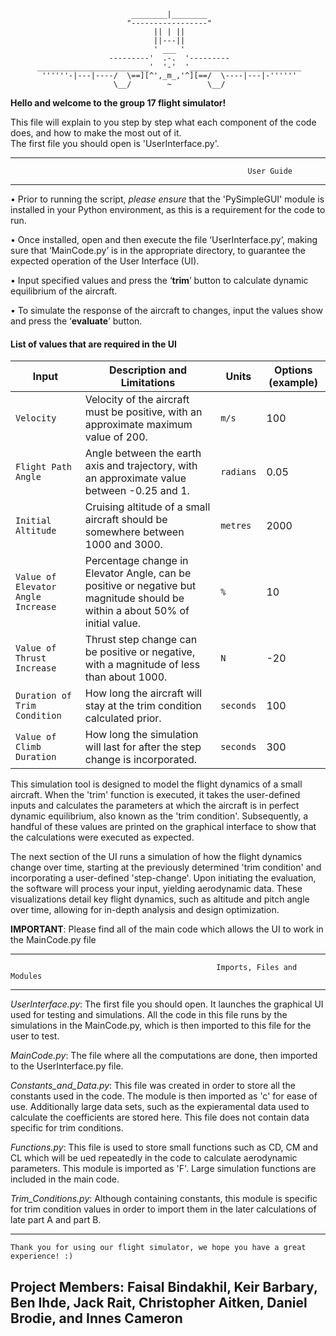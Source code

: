 
                               ________|________
                              "-----------------"
                                    || | ||
                                    ||---||
                                    ' ___ '
                          ---------'  .-.  '---------
          _________________________'  '-'  '_________________________
           ''''''-|---|----/  \==][^',_m_,'^][==/  \----|---|-''''''
                           \__/        ~        \__/


**Hello and welcome to the group 17 flight simulator!**

This file will explain to you step by step what each component of the code does, and how to make the most out of it.  
The first file you should open is 'UserInterface.py'.

------------------------------------------------------------------------------------------------------------------------                        
                            
                                                         User Guide                            
                             
------------------------------------------------------------------------------------------------------------------------  

•	Prior to running the script, *please ensure* that the 'PySimpleGUI' module is installed in your 
  Python environment, as this is a requirement for the code to run.
  
•	Once installed, open and then execute the file ‘UserInterface.py’, making sure that ‘MainCode.py’ is in the 
  appropriate directory, to guarantee the expected operation of the User Interface (UI). 
  
•	Input specified values and press the ‘**trim**’ button to calculate dynamic equilibrium of the aircraft.

•	To simulate the response of the aircraft to changes, input the values show and press the ‘**evaluate**’ button.

#### List of values that are required in the UI
| Input | Description and Limitations | Units | Options (example) |
| ------ | --------------------------- | ----- | ----------------- |
| `Velocity` | Velocity of the aircraft must be positive, with an approximate maximum value of 200. | `m/s` | 100 |
| `Flight Path Angle` | Angle between the earth axis and trajectory, with an approximate value between -0.25 and 1. | `radians` | 0.05 |
| `Initial Altitude` | Cruising altitude of a small aircraft should be somewhere between 1000 and 3000. | `metres` | 2000 |
| `Value of Elevator Angle Increase` | Percentage change in Elevator Angle, can be positive or negative but magnitude should be within a about 50% of initial value. | `%` | 10 |
| `Value of Thrust Increase` | Thrust step change can be positive or negative, with a magnitude of less than about 1000. | `N` | -20 |
| `Duration of Trim Condition` | How long the aircraft will stay at the trim condition calculated prior. | `seconds` | 100 |
| `Value of Climb Duration` | How long the simulation will last for after the step change is incorporated. | `seconds` | 300 |


This simulation tool is designed to model the flight dynamics of a small aircraft. When the 'trim' function is executed, 
it takes the user-defined inputs and calculates the parameters at which the aircraft is in perfect dynamic equilibrium, 
also known as the 'trim condition'. Subsequently, a handful of these values are printed on the graphical interface to 
show that the calculations were executed as expected. 

The next section of the UI runs a simulation of how the flight dynamics change over time, starting at the previously 
determined 'trim condition' and incorporating a user-defined 'step-change'. Upon initiating the evaluation, the 
software will process your input, yielding aerodynamic data. These visualizations detail key flight dynamics,
such as altitude and pitch angle over time, allowing for in-depth analysis and design optimization.

**IMPORTANT**: Please find all of the main code which allows the UI to work in the MainCode.py file

------------------------------------------------------------------------------------------------------------------------                  
                            
                                                  Imports, Files and Modules                      
  
------------------------------------------------------------------------------------------------------------------------

*UserInterface.py*: The first file you should open. It launches the graphical UI used for testing and simulations.
All the code in this file runs by the simulations in the MainCode.py, which is then imported to this file for the user to test.

*MainCode.py*: The file where all the computations are done, then imported to the UserInterface.py file.

*Constants_and_Data.py*: This file was created in order to store all the constants used in the code. The module is then imported
as 'c' for ease of use. Additionally large data sets, such as the expieramental data used to calculate the coefficients
are stored here. This file does not contain data specific for trim conditions.

*Functions.py*: This file is used to store small functions such as CD, CM and CL which will be ued repeatedly in the code
to calculate aerodynamic parameters. This module is imported as 'F'. Large simulation functions are included in the main
code. 

*Trim_Conditions.py*: Although containing constants, this module is specific for trim condition values in order to import
them in the later calculations of late part A and part B. 

------------------------------------------------------------------------------------------------------------------------
    
    Thank you for using our flight simulator, we hope you have a great experience! :) 


                                              
  Project Members: Faisal Bindakhil,
  Keir Barbary, 
  Ben Ihde, 
  Jack Rait, 
  Christopher Aitken,
  Daniel Brodie, 
  and Innes Cameron
  ------------------------------------------------------------------------------------------------------------------------
